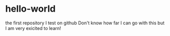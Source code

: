 # hello-world
the first repository I test on github
Don't know how far I can go with this but I am very exicited to learn!
